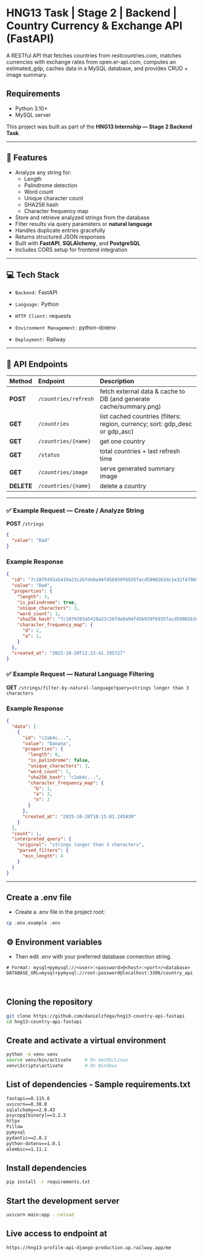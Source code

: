 # HNG13 Task | Stage 2 | Backend | Country Currency & Exchange API (FastAPI)

A RESTful API that fetches countries from restcountries.com, matches currencies with exchange rates from open.er-api.com, computes an estimated_gdp, caches data in a MySQL database, and provides CRUD + image summary.



## Requirements
- Python 3.10+
- MySQL server


This project was built as part of the **HNG13 Internship — Stage 2 Backend Task**.

---

## 🚀 Features

- Analyze any string for:
  - Length  
  - Palindrome detection  
  - Word count  
  - Unique character count  
  - SHA256 hash  
  - Character frequency map
- Store and retrieve analyzed strings from the database
- Filter results via query parameters or **natural language**
- Handles duplicate entries gracefully
- Returns structured JSON responses
- Built with **FastAPI**, **SQLAlchemy**, and **PostgreSQL**
- Includes CORS setup for frontend integration

---
## 💻 Tech Stack

- `Backend:` FastAPI

- `Language:` Python

- `HTTP Client:` requests

- `Environment Management:` python-dotenv

- `Deployment:` Railway

---

## 🧩 API Endpoints

| Method | Endpoint | Description |
|:-------|:----------|:-------------|
| **POST** | `/countries/refresh` | fetch external data & cache to DB (and generate cache/summary.png) |
| **GET** | `/countries` | list cached countries (filters: region, currency; sort: gdp_desc or gdp_asc) |
| **GET** | `/countries/{name}` | get one country |
| **GET** | `/status` | total countries + last refresh time |
| **GET** | `/countries/image` | serve generated summary image |
| **DELETE** | `/countries/{name}` | delete a country |

---

### ✅ Example Request — Create / Analyze String

**POST** `/strings`

```json
{
  "value": "Dad"
}

```

### Example Response
```json
{
  "id": "7c1079393a5419a23c26fde0a94f45b939f6935facd5090263dc1e32f47969f3",
  "value": "Dad",
  "properties": {
    "length": 3,
    "is_palindrome": true,
    "unique_characters": 3,
    "word_count": 1,
    "sha256_hash": "7c1079393a5419a23c26fde0a94f45b939f6935facd5090263dc1e32f47969f3",
    "character_frequency_map": {
      "d": 2,
      "a": 1,
    }
  },
  "created_at": "2025-10-20T12:23:41.195727"
}

```

### ✅ Example Request — Natural Language Filtering

**GET** `/strings/filter-by-natural-language?query=strings longer than 3 characters`




### Example Response
```json
{
  "data": [
    {
      "id": "c2ab4c...",
      "value": "banana",
      "properties": {
        "length": 6,
        "is_palindrome": false,
        "unique_characters": 3,
        "word_count": 1,
        "sha256_hash": "c2ab4c...",
        "character_frequency_map": {
          "b": 1,
          "a": 3,
          "n": 2
        }
      },
      "created_at": "2025-10-20T10:15:01.245839"
    }
  ],
  "count": 1,
  "interpreted_query": {
    "original": "strings longer than 3 characters",
    "parsed_filters": {
      "min_length": 4
    }
  }
}


```
---

## Create a .env file
- Create a .env file in the project root:
```bash
cp .env.example .env

```
## ⚙️ Environment variables
- Then edit .env with your preferred database connection string.
```env
# Format: mysql+pymysql://<user>:<password>@<host>:<port>/<database>
DATABASE_URL=mysql+pymysql://root:password@localhost:3306/country_api



```
## Cloning the repository
```bash
git clone https://github.com/danielzfega/hng13-country-api-fastapi
cd hng13-country-api-fastapi


```
## Create and activate a virtual environment
```bash
python -m venv venv
source venv/bin/activate     # On macOS/Linux
venv\Scripts\activate        # On Windows


```
## List of dependencies - Sample requirements.txt
```txt
fastapi==0.115.0
uvicorn==0.30.0
sqlalchemy==2.0.43
psycopg[binary]==3.2.3
httpx
Pillow
pymysql
pydantic==2.8.2
python-dotenv==1.0.1
alembic==1.11.1


```
## Install dependencies
```bash
pip install -r requirements.txt


```
## Start the development server
```bash
uvicorn main:app --reload


```
## Live access to endpoint at
```bash
https://hng13-profile-api-django-production.up.railway.app/me
